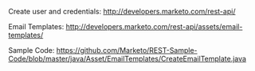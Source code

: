 Create user and credentials:
http://developers.marketo.com/rest-api/

Email Templates:
http://developers.marketo.com/rest-api/assets/email-templates/


Sample Code:
https://github.com/Marketo/REST-Sample-Code/blob/master/java/Asset/EmailTemplates/CreateEmailTemplate.java

